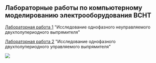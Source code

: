 
##  Лабораторные работы по компьютерному моделированию электрооборудования ВСНТ   
[Лабораторная работа 1](https://github.com/Strus05/comp_sim/releases/tag/ЛР1(slx%2Bmlx)) "Исследование однофазного неуправляемого двухполупериодного выпрямителя"

[Лабораторная работа 2](https://github.com/Strus05/comp_sim/releases/tag/ЛР2(slx%2Bmlx)) "Исследование однофазного двухполупериодного управляемого выпрямителя"

![](https://github.com/Strus05/comp_sim/blob/main/Pivo_2.gif)
